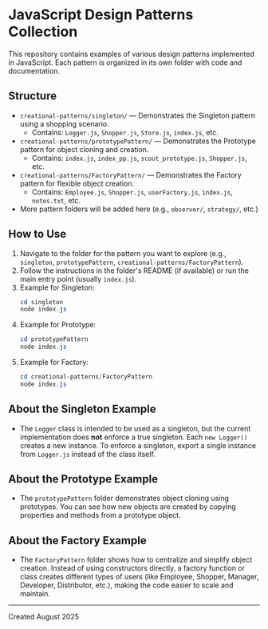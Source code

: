
# JavaScript Design Patterns Collection

This repository contains examples of various design patterns implemented in JavaScript. Each pattern is organized in its own folder with code and documentation.

## Structure
- `creational-patterns/singleton/` — Demonstrates the Singleton pattern using a shopping scenario.
  - Contains: `Logger.js`, `Shopper.js`, `Store.js`, `index.js`, etc.
- `creational-patterns/prototypePattern/` — Demonstrates the Prototype pattern for object cloning and creation.
  - Contains: `index.js`, `index_pp.js`, `scout_prototype.js`, `Shopper.js`, etc.
- `creational-patterns/FactoryPattern/` — Demonstrates the Factory pattern for flexible object creation.
  - Contains: `Employee.js`, `Shopper.js`, `userFactory.js`, `index.js`, `notes.txt`, etc.
- More pattern folders will be added here (e.g., `observer/`, `strategy/`, etc.)

## How to Use
1. Navigate to the folder for the pattern you want to explore (e.g., `singleton`, `prototypePattern`, `creational-patterns/FactoryPattern`).
2. Follow the instructions in the folder's README (if available) or run the main entry point (usually `index.js`).
3. Example for Singleton:
   ```powershell
   cd singleton
   node index.js
   ```
4. Example for Prototype:
   ```powershell
   cd prototypePattern
   node index.js
   ```
5. Example for Factory:
   ```powershell
   cd creational-patterns/FactoryPattern
   node index.js
   ```

## About the Singleton Example
- The `Logger` class is intended to be used as a singleton, but the current implementation does **not** enforce a true singleton. Each `new Logger()` creates a new instance. To enforce a singleton, export a single instance from `Logger.js` instead of the class itself.

## About the Prototype Example
- The `prototypePattern` folder demonstrates object cloning using prototypes. You can see how new objects are created by copying properties and methods from a prototype object.

## About the Factory Example
- The `FactoryPattern` folder shows how to centralize and simplify object creation. Instead of using constructors directly, a factory function or class creates different types of users (like Employee, Shopper, Manager, Developer, Distributor, etc.), making the code easier to scale and maintain.

---
Created August 2025
